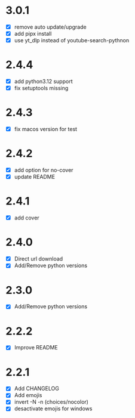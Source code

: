 # 3.0.1

- [x] remove auto update/upgrade
- [x] add pipx install
- [x] use yt_dlp instead of youtube-search-pythnon

# 2.4.4

- [x] add python3.12 support
- [x] fix setuptools missing

# 2.4.3

- [x] fix macos  version for test

# 2.4.2

- [x] add option for no-cover
- [x] update README

# 2.4.1

- [x] add cover

# 2.4.0

- [x] Direct url download
- [x] Add/Remove python versions

# 2.3.0

- [x] Add/Remove python versions

# 2.2.2

- [x] Improve README

# 2.2.1

- [x] Add CHANGELOG
- [x] Add emojis
- [x] invert -N -n (choices/nocolor)
- [x] desactivate emojis for windows
